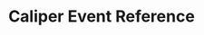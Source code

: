 ---
title: Caliper Event Reference
redirect_to: "/releases/v5.0.1/developers/events/caliper_events"
---